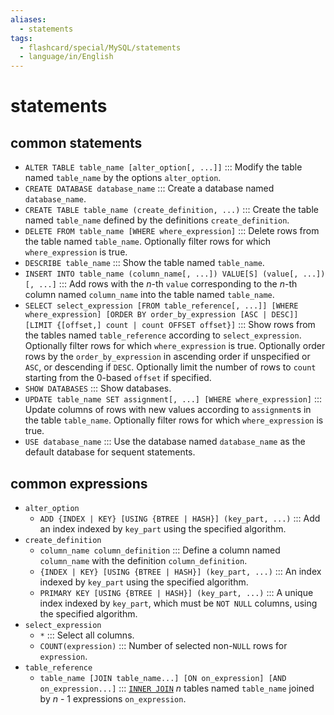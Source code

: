 ```yaml
---
aliases:
  - statements
tags:
  - flashcard/special/MySQL/statements
  - language/in/English
---
```


# statements

## common statements

- `ALTER TABLE table_name [alter_option[, ...]]` ::: Modify the table named `table_name` by the options `alter_option`. <!--SR:!2024-10-18,278,310!2025-05-12,451,330-->
- `CREATE DATABASE database_name` ::: Create a database named `database_name`. <!--SR:!2025-01-19,374,330!2025-02-17,397,330-->
- `CREATE TABLE table_name (create_definition, ...)` ::: Create the table named `table_name` defined by the definitions `create_definition`. <!--SR:!2026-02-19,594,299!2024-09-16,273,319-->
- `DELETE FROM table_name [WHERE where_expression]` ::: Delete rows from the table named `table_name`. Optionally filter rows for which `where_expression` is true. <!--SR:!2024-10-29,291,319!2025-11-27,540,299-->
- `DESCRIBE table_name` ::: Show the table named `table_name`. <!--SR:!2025-07-09,399,299!2025-03-04,413,339-->
- `INSERT INTO table_name (column_name[, ...]) VALUE[S] (value[, ...])[, ...]` ::: Add rows with the _n_-th `value` corresponding to the _n_-th column named `column_name` into the table named `table_name`. <!--SR:!2025-06-15,364,299!2024-12-28,334,319-->
- `SELECT select_expression [FROM table_reference[, ...]] [WHERE where_expression] [ORDER BY order_by_expression [ASC | DESC]] [LIMIT {[offset,] count | count OFFSET offset}]` ::: Show rows from the tables named `table_reference` according to `select_expression`. Optionally filter rows for which `where_expression` is true. Optionally order rows by the `order_by_expression` in ascending order if unspecified or `ASC`, or descending if `DESC`. Optionally limit the number of rows to `count` starting from the 0-based `offset` if specified. <!--SR:!2025-12-03,540,299!2024-09-15,235,299-->
- `SHOW DATABASES` ::: Show databases. <!--SR:!2025-06-30,493,339!2025-02-11,396,339-->
- `UPDATE table_name SET assignment[, ...] [WHERE where_expression]` ::: Update columns of rows with new values according to `assignment`s in the table `table_name`. Optionally filter rows for which `where_expression` is true. <!--SR:!2026-02-09,585,299!2025-02-18,333,279-->
- `USE database_name` ::: Use the database named `database_name` as the default database for sequent statements. <!--SR:!2025-02-18,400,339!2025-02-15,400,339-->

## common expressions

- `alter_option`
  - `ADD {INDEX | KEY} [USING {BTREE | HASH}] (key_part, ...)` ::: Add an index indexed by `key_part` using the specified algorithm. <!--SR:!2024-10-06,234,250!2025-05-21,458,330-->
- `create_definition`
  - `column_name column_definition` ::: Define a column named `column_name` with the definition `column_definition`. <!--SR:!2024-11-22,303,310!2025-04-20,434,330-->
  - `{INDEX | KEY} [USING {BTREE | HASH}] (key_part, ...)` ::: An index indexed by `key_part` using the specified algorithm. <!--SR:!2024-08-15,214,299!2024-12-24,331,319-->
  - `PRIMARY KEY [USING {BTREE | HASH}] (key_part, ...)` ::: A unique index indexed by `key_part`, which must be `NOT NULL` columns, using the specified algorithm. <!--SR:!2026-01-25,538,319!2024-09-03,190,319-->
- `select_expression`
  - `*` ::: Select all columns. <!--SR:!2025-07-06,497,339!2024-10-02,270,319-->
  - `COUNT(expression)` ::: Number of selected non-`NULL` rows for `expression`. <!--SR:!2025-05-12,453,339!2024-10-20,283,319-->
- `table_reference`
  - `table_name [JOIN table_name...] [ON on_expression] [AND on_expression...]` ::: [`INNER JOIN`](join%20(SQL).md#inner%20join) _n_ tables named `table_name` joined by _n_ - 1 expressions `on_expression`. <!--SR:!2024-12-06,240,279!2024-08-09,223,299-->
